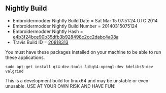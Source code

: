 
Nightly Build
------------------------------

* Embroidermodder Nightly Build Date = Sat Mar 15 07:51:24 UTC 2014
* Embroidermodder Nightly Build Number = 20140315075124
* Embroidermodder Nightly Hash = [e4b3f24bce90b35dfb3b928498c2cc2dabc4a08a](https://github.com/Embroidermodder/Embroidermodder/commit/e4b3f24bce90b35dfb3b928498c2cc2dabc4a08a)
* Travis Build ID = [20818313](https://travis-ci.org/Embroidermodder/Embroidermodder/builds/20818313)

You must have these packages installed on your machine to be able to run these applications.
```
sudo apt-get install qt4-dev-tools libqt4-opengl-dev kdelibs5-dev valgrind
```

This is a development build for linux64 and may be unstable or even unusable.
USE AT YOUR OWN RISK AND HAVE FUN!

